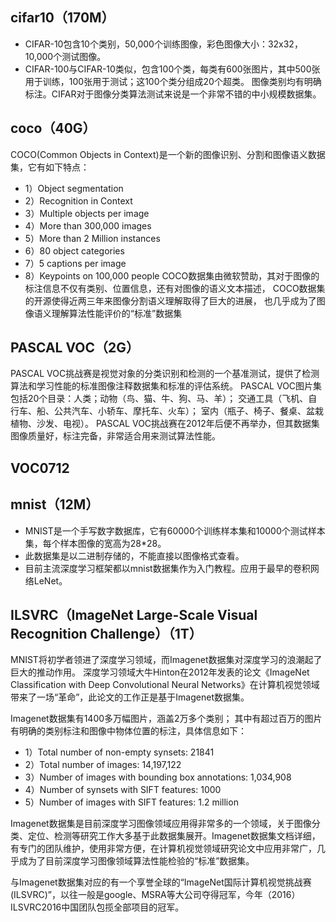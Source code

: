 ## cifar10（170M）
- CIFAR-10包含10个类别，50,000个训练图像，彩色图像大小：32x32，10,000个测试图像。
- CIFAR-100与CIFAR-10类似，包含100个类，每类有600张图片，其中500张用于训练，100张用于测试；这100个类分组成20个超类。
图像类别均有明确标注。CIFAR对于图像分类算法测试来说是一个非常不错的中小规模数据集。


## coco（40G）
COCO(Common Objects in Context)是一个新的图像识别、分割和图像语义数据集，它有如下特点：
- 1）Object segmentation
- 2）Recognition in Context
- 3）Multiple objects per image
- 4）More than 300,000 images
- 5）More than 2 Million instances
- 6）80 object categories
- 7）5 captions per image
- 8）Keypoints on 100,000 people
COCO数据集由微软赞助，其对于图像的标注信息不仅有类别、位置信息，还有对图像的语义文本描述，
COCO数据集的开源使得近两三年来图像分割语义理解取得了巨大的进展，
也几乎成为了图像语义理解算法性能评价的“标准”数据集

## PASCAL VOC（2G）
PASCAL VOC挑战赛是视觉对象的分类识别和检测的一个基准测试，提供了检测算法和学习性能的标准图像注释数据集和标准的评估系统。
PASCAL VOC图片集包括20个目录：人类；动物（鸟、猫、牛、狗、马、羊）；
交通工具（飞机、自行车、船、公共汽车、小轿车、摩托车、火车）；
室内（瓶子、椅子、餐桌、盆栽植物、沙发、电视）。
PASCAL VOC挑战赛在2012年后便不再举办，但其数据集图像质量好，标注完备，非常适合用来测试算法性能。

## VOC0712

## mnist（12M）
- MNIST是一个手写数字数据库，它有60000个训练样本集和10000个测试样本集，每个样本图像的宽高为28*28。
- 此数据集是以二进制存储的，不能直接以图像格式查看。
- 目前主流深度学习框架都以mnist数据集作为入门教程。应用于最早的卷积网络LeNet。



## ILSVRC（ImageNet Large-Scale Visual Recognition Challenge）（1T）
MNIST将初学者领进了深度学习领域，而Imagenet数据集对深度学习的浪潮起了巨大的推动作用。
深度学习领域大牛Hinton在2012年发表的论文《ImageNet Classification with Deep Convolutional Neural Networks》在计算机视觉领域带来了一场“革命”，此论文的工作正是基于Imagenet数据集。

Imagenet数据集有1400多万幅图片，涵盖2万多个类别；
其中有超过百万的图片有明确的类别标注和图像中物体位置的标注，具体信息如下：
- 1）Total number of non-empty synsets: 21841
- 2）Total number of images: 14,197,122
- 3）Number of images with bounding box annotations: 1,034,908
- 4）Number of synsets with SIFT features: 1000
- 5）Number of images with SIFT features: 1.2 million

Imagenet数据集是目前深度学习图像领域应用得非常多的一个领域，关于图像分类、定位、检测等研究工作大多基于此数据集展开。Imagenet数据集文档详细，有专门的团队维护，使用非常方便，在计算机视觉领域研究论文中应用非常广，几乎成为了目前深度学习图像领域算法性能检验的“标准”数据集。

与Imagenet数据集对应的有一个享誉全球的“ImageNet国际计算机视觉挑战赛(ILSVRC)”，以往一般是google、MSRA等大公司夺得冠军，今年（2016）ILSVRC2016中国团队包揽全部项目的冠军。
